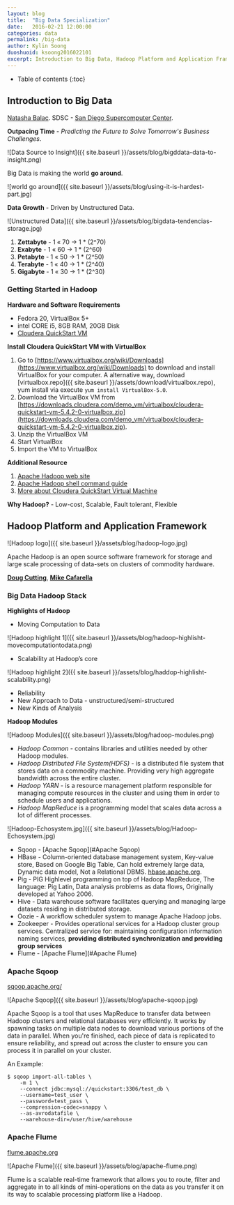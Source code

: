 ```yaml
---
layout: blog
title:  "Big Data Specialization"
date:   2016-02-21 12:00:00
categories: data
permalink: /big-data
author: Kylin Soong
duoshuoid: ksoong2016022101
excerpt: Introduction to Big Data, Hadoop Platform and Application Framework, Introduction to Big Data Analytics, Machine Learning With Big Data, Graph Analytics for Big Data, Big Data - Capstone Project
---
```


* Table of contents
{:toc}

## Introduction to Big Data

[Natasha Balac](https://www.linkedin.com/in/natasha-balac-1992964). SDSC - [San Diego Supercomputer Center](http://www.sdsc.edu/).

**Outpacing Time** - _Predicting the Future to Solve Tomorrow's Business Challenges_.

![Data Source to Insight]({{ site.baseurl }}/assets/blog/bigddata-data-to-insight.png)

Big Data is making the world **go around**.

![world go around]({{ site.baseurl }}/assets/blog/using-it-is-hardest-part.jpg)

**Data Growth** - Driven by Unstructured Data.

![Unstructured Data]({{ site.baseurl }}/assets/blog/bigdata-tendencias-storage.jpg)

1. **Zettabyte** - 1 « 70 -> 1 * (2^70)
2. **Exabyte** - 1 « 60 -> 1 * (2^60)
3. **Petabyte** - 1 « 50 -> 1 * (2^50)
4. **Terabyte** - 1 « 40 -> 1 * (2^40)
5. **Gigabyte** - 1 « 30 -> 1 * (2^30) 

### Getting Started in Hadoop

**Hardware and Software Requirements**

* Fedora 20, VirtualBox 5+
* intel CORE i5, 8GB RAM, 20GB Disk
* [Cloudera QuickStart VM](http://www.cloudera.com/content/www/en-us/downloads/quickstart_vms/5-4.html?src=Coursera)

**Install Cloudera QuickStart VM with VirtualBox**

1. Go to [https://www.virtualbox.org/wiki/Downloads](https://www.virtualbox.org/wiki/Downloads) to download and install VirtualBox for your computer. A alternative way, download [virtualbox.repo]({{ site.baseurl }}/assets/download/virtualbox.repo), yum install via execute `yum install VirtualBox-5.0`.
2. Download the VirtualBox VM from [https://downloads.cloudera.com/demo_vm/virtualbox/cloudera-quickstart-vm-5.4.2-0-virtualbox.zip](https://downloads.cloudera.com/demo_vm/virtualbox/cloudera-quickstart-vm-5.4.2-0-virtualbox.zip).
3. Unzip the VirtualBox VM
4. Start VirtualBox
5. Import the VM to VirtualBox

**Additional Resource**

1. [Apache Hadoop web site](http://hadoop.apache.org/)
2. [Apache Hadoop shell command guide](http://hadoop.apache.org/docs/current/hadoop-project-dist/hadoop-common/FileSystemShell.html)
3. [More about Cloudera QuickStart Virtual Machine](http://www.cloudera.com/documentation/enterprise/latest/topics/cloudera_quickstart_vm.html)

**Why Hadoop?** - Low-cost, Scalable, Fault tolerant, Flexible

## Hadoop Platform and Application Framework

![Hadoop logo]({{ site.baseurl }}/assets/blog/hadoop-logo.jpg)

Apache Hadoop is an open source software framework for storage and large scale processing of data-sets on clusters of commodity hardware.

[**Doug Cutting**](https://www.linkedin.com/in/cutting), [**Mike Cafarella**](https://en.wikipedia.org/wiki/Mike_Cafarella)

### Big Data Hadoop Stack

**Highlights of Hadoop**

* Moving Computation to Data

![Hadoop highlight 1]({{ site.baseurl }}/assets/blog/hadoop-highlisht-movecomputationtodata.png)

* Scalability at Hadoop’s core

![Hadoop highlight 2]({{ site.baseurl }}/assets/blog/haddop-highlisht-scalability.png)

* Reliability
* New Approach to Data - unstructured/semi-structured
* New Kinds of Analysis

**Hadoop Modules**

![Hadoop Modules]({{ site.baseurl }}/assets/blog/hadoop-modules.png)

* _Hadoop Common_ - contains libraries and utilities needed by other Hadoop modules.
* _Hadoop Distributed File System(HDFS)_ - is a distributed file system that stores data on a commodity machine. Providing very high aggregate bandwidth across the entire cluster.
* _Hadoop YARN_ - is a resource management platform responsible for managing compute resources in the cluster and using them in order to schedule users and applications.
* _Hadoop MapReduce_ is a programming model that scales data across a lot of different processes. 

![Hadoop-Echosystem.jpg]({{ site.baseurl }}/assets/blog/Hadoop-Echosystem.jpg)

* Sqoop - [Apache Sqoop](#Apache Sqoop)
* HBase - Column-oriented database management system, Key-value store, Based on Google Big Table, Can hold extremely large data, Dynamic data model, Not a Relational DBMS. [hbase.apache.org](https://hbase.apache.org/).
* Pig - PIG Highlevel programming on top of Hadoop MapReduce, The language: Pig Latin, Data analysis problems as data flows, Originally developed at Yahoo 2006.
* Hive - Data warehouse software facilitates querying and managing large datasets residing in distributed storage.
* Oozie - A workflow scheduler system to manage Apache Hadoop jobs.
* Zookeeper - Provides operational services for a Hadoop cluster group services. Centralized service for: maintaining configuration information naming services, **providing distributed synchronization and providing group services**
* Flume - [Apache Flume](#Apache Flume)

### Apache Sqoop

[sqoop.apache.org/](http://sqoop.apache.org/)

![Apache Sqoop]({{ site.baseurl }}/assets/blog/apache-sqoop.jpg)

Apache Sqoop is a tool that uses MapReduce to transfer data between Hadoop clusters and relational databases very efficiently. It works by spawning tasks on multiple data nodes to download various portions of the data in parallel. When you're finished, each piece of data is replicated to ensure reliability, and spread out across the cluster to ensure you can process it in parallel on your cluster.

An Example:

~~~
$ sqoop import-all-tables \
    -m 1 \
    --connect jdbc:mysql://quickstart:3306/test_db \
    --username=test_user \
    --password=test_pass \
    --compression-codec=snappy \
    --as-avrodatafile \
    --warehouse-dir=/user/hive/warehouse
~~~

### Apache Flume

[flume.apache.org](https://flume.apache.org/)

![Apache Flume]({{ site.baseurl }}/assets/blog/apache-flume.png)

Flume is a scalable real-time framework that allows you to route, filter and aggregate in to all kinds of mini-operations on the data as you transfer it on its way to scalable processing platform like a Hadoop.
